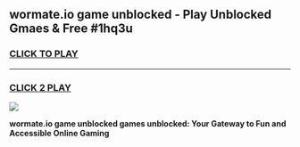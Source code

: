 
## wormate.io game unblocked - Play Unblocked Gmaes & Free #1hq3u
<h3>
<a href="https://premium.freeplayer.one?title=wormate.io_game_unblocked&ref=01M">CLICK TO PLAY</a></h3>
<hr>

<h3>
<a href="https://premium.freeplayer.one?title=wormate.io_game_unblocked&ref=01M">CLICK 2 PLAY</a>
  
</h3>

<a href="https://premium.freeplayer.one?title=wormate.io_game_unblocked&ref=01M"><img src="https://clearcache.store/games.png"></a>


**wormate.io game unblocked games unblocked: Your Gateway to Fun and Accessible Online Gaming**
